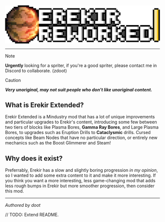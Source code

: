 ![logo](https://github.com/gh-doot/erekir-extended/blob/25754040570e0f657e9f338c8a0ef39736e68585/githubrepository/pixil-frame-0%20(3).png)

---
> [!NOTE]
> __Urgently__ looking for a spriter, if you're a good spriter, please contact me in Discord to collaborate. (zdoot)

> [!CAUTION]
> ***Very unoriginal, may not suit people who don't like unoriginal content.***

## What is Erekir Extended?
Erekir Extended is a Mindustry mod that has a lot of unique improvements and particular upgrades to Erekir's content, introducing some few between two tiers of blocks like Plasma Bores, **Gamma Ray Bores**, and Large Plasma Bores, to upgrades such as Eruption Drills to **Cataclysmic** drills. Cursed concepts like Beam Nodes that have no particular direction, or entirely new mechanics such as the Boost Glimmerer and Steam!

## Why does it exist?
Preferrably, Erekir has a slow and slightly boring progression *in my opinion*, so I wanted to add some extra content to it and make it more interesting. If you think you want a more interesting, less game-changing mod that adds less rough bumps in Erekir but more smoother progression, then consider this mod.

---

*Authored by doot*

// TODO: Extend README.
